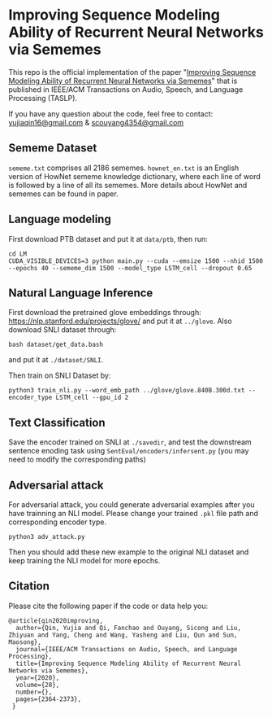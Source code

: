 # Improving Sequence Modeling Ability of Recurrent Neural Networks via Sememes
This repo is the official implementation of the paper "[Improving Sequence Modeling Ability of Recurrent Neural Networks via Sememes](https://ieeexplore.ieee.org/stamp/stamp.jsp?tp=&arnumber=9149672)" that is published in IEEE/ACM Transactions on Audio, Speech, and Language Processing (TASLP). 

If you have any question about the code, feel free to contact: yujiaqin16@gmail.com & scouyang4354@gmail.com

## Sememe Dataset
`sememe.txt` comprises all 2186 sememes. `hownet_en.txt` is an English version of HowNet sememe knowledge dictionary, where each line of word is followed by a line of all its sememes. More details about HowNet and sememes can be found in paper.

## Language modeling
First download PTB dataset and put it at `data/ptb`, then run:

```
cd LM
CUDA_VISIBLE_DEVICES=3 python main.py --cuda --emsize 1500 --nhid 1500  --epochs 40 --sememe_dim 1500 --model_type LSTM_cell --dropout 0.65
```

## Natural Language Inference

First download the pretrained glove embeddings through: https://nlp.stanford.edu/projects/glove/ and put it at `../glove`.
Also download SNLI dataset through:

```
bash dataset/get_data.bash
```
and put it at `./dataset/SNLI`.

Then train on SNLI Dataset by:

```
python3 train_nli.py --word_emb_path ../glove/glove.840B.300d.txt --encoder_type LSTM_cell --gpu_id 2
```

## Text Classification

Save the encoder trained on SNLI at `./savedir`, and test the downstream sentence enoding task using `SentEval/encoders/infersent.py` (you may need to modify the corresponding paths)

## Adversarial attack

For adversarial attack, you could generate adversarial examples after you have trainning an NLI model. Please change your trained `.pkl` file path and corresponding encoder type.

```
python3 adv_attack.py
```
Then you should add these new example to the original NLI dataset and keep training the NLI model for more epochs.

## Citation

Please cite the following paper if the code or data help you:

```
@article{qin2020improving,
  author={Qin, Yujia and Qi, Fanchao and Ouyang, Sicong and Liu, Zhiyuan and Yang, Cheng and Wang, Yasheng and Liu, Qun and Sun, Maosong},
  journal={IEEE/ACM Transactions on Audio, Speech, and Language Processing}, 
  title={Improving Sequence Modeling Ability of Recurrent Neural Networks via Sememes}, 
  year={2020},
  volume={28},
  number={},
  pages={2364-2373},
 }
```